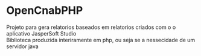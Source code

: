 # OpenCnabPHP
Projeto para gera relatorios baseados em relatorios criados com o o aplicativo JasperSoft Studio<br>
Biblioteca produzida interiramente em php, ou seja se a nessecidade de um servidor java
